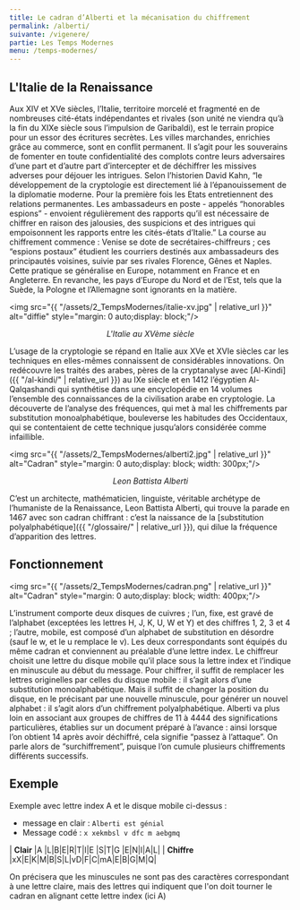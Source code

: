 ```yaml
---
title: Le cadran d’Alberti et la mécanisation du chiffrement
permalink: /alberti/
suivante: /vigenere/
partie: Les Temps Modernes
menu: /temps-modernes/
---
```


## L'Italie de la Renaissance

Aux XIV et XVe siècles, l’Italie, territoire morcelé et fragmenté en de nombreuses cité-états indépendantes et rivales (son unité ne viendra qu’à la fin du XIXe siècle sous l’impulsion de Garibaldi), est le terrain propice pour un essor des écritures secrètes. Les villes marchandes, enrichies grâce au commerce, sont en conflit permanent. Il s’agit pour les souverains de fomenter en toute confidentialité des complots contre leurs adversaires d’une part et d’autre part d’intercepter et de déchiffrer les missives adverses pour déjouer les intrigues. Selon l’historien David Kahn, “le développement de la cryptologie est directement lié à l’épanouissement de la diplomatie moderne. Pour la première fois les Etats entretiennent des relations permanentes. Les ambassadeurs en poste - appelés “honorables espions” - envoient régulièrement des rapports qu’il est nécessaire de chiffrer en raison des jalousies, des suspicions et des intrigues qui empoisonnent les rapports entre les cités-états d’Italie.” La course au chiffrement commence : Venise se dote de secrétaires-chiffreurs ; ces “espions postaux” étudient les courriers destinés aux ambassadeurs des principautés voisines, suivie par ses rivales Florence, Gênes et Naples. Cette pratique se généralise en Europe, notamment en France et en Angleterre. En revanche, les pays d’Europe du Nord et de l’Est, tels que la Suède, la Pologne et l’Allemagne sont ignorants en la matière.

<img src="{{ "/assets/2_TempsModernes/italie-xv.jpg" | relative_url }}" alt="diffie" style="margin: 0 auto;display: block;"/>
<p align="center"> <em> L'Italie au XVème siècle </em> </p>

L’usage de la cryptologie se répand en Italie aux XVe et XVIe siècles car les techniques en elles-mêmes connaissent de considérables innovations. On redécouvre les traités des arabes, pères de la cryptanalyse avec [Al-Kindi]({{ "/al-kindi/" | relative_url }}) au IXe siècle et en 1412 l’égyptien Al-Qalqashandi qui synthétise dans une encyclopédie en 14 volumes l’ensemble des connaissances de la civilisation arabe en cryptologie. La découverte de l’analyse des fréquences, qui met à mal les chiffrements par substitution monoalphabétique, bouleverse les habitudes des Occidentaux, qui se contentaient de cette technique jusqu’alors considérée comme infaillible.

<img src="{{ "/assets/2_TempsModernes/alberti2.jpg" | relative_url }}" alt="Cadran" style="margin: 0 auto;display: block; width: 300px;"/>
<p align="center"> <em>Leon Battista Alberti</em> </p>

C’est un architecte, mathématicien, linguiste, véritable archétype de l’humaniste de la Renaissance, Leon Battista Alberti, qui trouve la parade en 1467 avec son cadran chiffrant : c’est la naissance de la [substitution polyalphabétique]({{ "/glossaire/" | relative_url }}), qui dilue la fréquence d’apparition des lettres.

## Fonctionnement

<img src="{{ "/assets/2_TempsModernes/cadran.png" | relative_url }}" alt="Cadran" style="margin: 0 auto;display: block; width: 400px;"/>

L’instrument comporte deux disques de cuivres ; l’un, fixe, est gravé de l’alphabet (exceptées les lettres H, J, K, U, W et Y) et des chiffres 1, 2, 3 et 4 ; l’autre, mobile, est composé d’un alphabet de substitution en désordre (sauf le w, et le u remplace le v). Les deux correspondants sont équipés du même cadran et conviennent au préalable d’une lettre index. Le chiffreur choisit une lettre du disque mobile qu’il place sous la lettre index et l’indique en minuscule au début du message. Pour chiffrer, il suffit de remplacer les lettres originelles par celles du disque mobile : il s’agit alors d’une substitution monoalphabétique. Mais il suffit de changer la position du disque, en le précisant par une nouvelle minuscule, pour générer un nouvel alphabet : il s’agit alors d’un chiffrement polyalphabétique. Alberti va plus loin en associant aux groupes de chiffres de 11 à 4444 des significations particulières, établies sur un document préparé à l’avance : ainsi lorsque l’on obtient 14 après avoir déchiffré, cela signifie “passez à l’attaque”. On parle alors de “surchiffrement”, puisque l’on cumule plusieurs chiffrements différents successifs.

## Exemple

Exemple avec lettre index A et le disque mobile ci-dessus :
* message en clair : `Alberti est génial`
* Message codé : `x xekmbsl v dfc m aebgmq`


| **Clair**   |A |L|B|E|R|T|I|E |S|T|G |E|N|I|A|L|
| **Chiffre** |xX|E|K|M|B|S|L|vD|F|C|mA|E|B|G|M|Q|

On précisera que les minuscules ne sont pas des caractères correspondant à une lettre claire, mais des lettres qui indiquent que l'on doit tourner le cadran en alignant cette lettre index (ici A)
